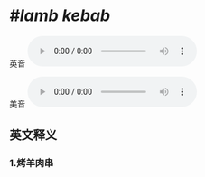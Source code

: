 # ***\#lamb kebab*** 
英音
<audio src="./media/lamb kebab1_AAC.aac" controls="controls"></audio>

美音
<audio src="./media/lamb kebab2_AAC.aac" controls="controls"></audio>



  

英文释义
---
### 1.**烤羊肉串**  


